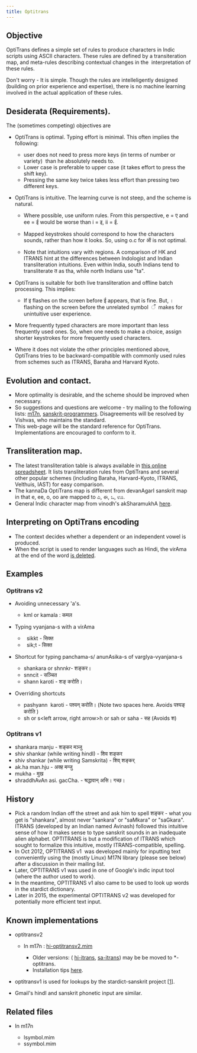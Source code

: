 ```yaml
---
title: Optitrans
---
```


Objective
-------

OptiTrans defines a simple set of rules to produce characters in Indic scripts using ASCII characters. These rules are defined by a transiteration map, and meta-rules describing contextual changes in the  interpretation of these rules.

Don't worry - It is simple. Though the rules are intelleligently designed (building on prior experience and expertise), there is no machine learning involved in the actual application of these rules.  

Desiderata (Requirements).
----------------------------

The (sometimes competing) objectives are  

*   OptiTrans is optimal. Typing effort is minimal. This often implies the following:

    *   user does not need to press more keys (in terms of number or variety)  than he absolutely needs to.
    *   Lower case is preferable to upper case (it takes effort to press the shift key).
    *   Pressing the same key twice takes less effort than pressing two different keys.

*   OptiTrans is intuitive. The learning curve is not steep, and the scheme is natural.

    *   Where possible, use uniform rules. From this perspective, e = ए and ee = ई would be worse than i = इ, ii = ई.  
        
    *   Mapped keystrokes should correspond to how the characters sounds, rather than how it looks. So, using o.c for ऑ is not optimal.  
        
    *   Note that intuitions vary with regions. A comparison of HK and ITRANS hint at the differences between Indologist and Indian transliteration intuitions. Even within India, south Indians tend to transliterate त as tha, while north Indians use "ta".

*   OptiTrans is suitable for both live transliteration and offline batch processing. This implies:

    *   If इ flashes on the screen before ई appears, that is fine. But, । flashing on the screen before the unrelated symbol  ँ  makes for unintuitive user experience.

*   More frequently typed characters are more important than less frequently used ones. So, when one needs to make a choice, assign shorter keystrokes for more frequently used characters.
*   Where it does not violate the other principles mentioned above, OptiTrans tries to be backward-compatible with commonly used rules from schemes such as ITRANS, Baraha and Harvard Kyoto.  
    

Evolution and contact.
----------------------------

*   More optimality is desirable, and the scheme should be improved when necessary.
*   So suggestions and questions are welcome - try mailing to the following lists: [m](https://lists.nongnu.org/mailman/listinfo/m17n-list)[17n](https://lists.nongnu.org/mailman/listinfo/m17n-list), [sanskrit-programmers](http://groups.google.com/group/sanskrit-programmers). Disagreements will be resolved by Vishvas, who maintains the standard.
*   This web-page will be the standard reference for OptiTrans. Implementations are encouraged to conform to it.

Transliteration map.
---------------------

*   The latest transliteration table is always available in [this online spreadsheet](https://docs.google.com/spreadsheet/ccc?key=0Al_QBT-hoqqVdHQ1MFZLU0FveUU0SlJRMFJ5MWZPWnc). It lists transliteration rules from OptiTrans and several other popular schemes (including Baraha, Harvard-Kyoto, ITRANS, Velthuis, IAST) for easy comparison.
*   The kannaDa OptiTrans map is different from devanAgarI sanskrit map in that e, ee, o, oo are mapped to ಎ, ಈ, ಒ, ಊ.
*   General Indic character map from vinodh's akSharamukhA [here](http://www.virtualvinodh.com/wp/character-matrix/).

Interpreting on OptiTrans encoding
------------------------------------------
*   The context decides whether a dependent or an independent vowel is produced.
*   When the script is used to render languages such as Hindi, the virAma at the end of the word [is deleted](http://en.wikipedia.org/wiki/Schwa_deletion_in_Indo-Aryan_languages).

Examples
--------------
### Optitrans v2

* Avoiding unnecessary 'a's.

    * kml or kamala : कमल 

* Typing vyanjana-s with a virAma

  *      sikkt - सिक्त
  *      sik;t - सिक्त

* Shortcut for typing panchama-s/ anunAsika-s of vargIya-vyanjana-s

    *   shankara or shnnkr- शङ्कर।
    *   snncit - सञ्चित
    *   shann karoti - शङ् करोति।

* Overriding shortcuts

    *   pashyann  karoti - पश्यन् करोति। (Note two spaces here. Avoids पश्यङ् करोति )
    *   s<Commit key>h or s<left arrow, right arrow>h or sah or saha - सह (Avoids श)

### Optitrans v1

*   shankara manju - शङ्कर मञ्जु
*   shiv shankar (while writing hindI) - शिव शङ्कर
*   shiv shankar (while writing Samskrita) - शिव् शङ्कर्
*   ak.ha man.hju - अक्ह मन्जु
*   mukha - मुख
*   shraddhAvAn asi. gacCha. - श्रद्धावान् असि। गच्छ।

History
-------

*   Pick a random Indian off the street and ask him to spell शङ्कर - what you get is "shankara", almost never "sankara" or "saMkara" or "saGkara". ITRANS (developed by an Indian named Avinash) followed this intuitive sense of how it makes sense to type sanskrit sounds in an inadequate alien alphabet. OPTITRANS is but a modification of ITRANS which sought to formalize this intuitive, mostly ITRANS-compatible, spelling.
*   In Oct 2012, OPTITRANS v1  was developed mainly for inputting text conveniently using the (mostly Linux) M17N library (please see below) after a discussion in their mailing list.
*   Later, OPTITRANS v1 was used in one of Google's indic input tool (where the author used to work).
*   In the meantime, OPTITRANS v1 also came to be used to look up words in the stardict dictionary.
*   Later in 2015, the experimental OPTITRANS v2 was developed for potentially more efficient text input.

Known implementations
---------------------

*   optitransv2

    *   In m17n : [hi-optitransv2.mim](https://github.com/sanskrit-coders/m17n-db/blob/master/MIM/hi-optitransv2.mim)

        *   Older versions: ( [hi-itrans](http://git.savannah.gnu.org/cgit/m17n/m17n-db.git/tree/MIM/hi-itrans.mim), [sa-itrans](http://git.savannah.gnu.org/cgit/m17n/m17n-db.git/tree/MIM/sa-itrans.mim))  may be be moved to *-optitrans.
        *   Installation tips [here](ime.md).

*   optitransv1 is used for lookups by the stardict-sanskrit project \[[1](https://github.com/sanskrit-coders/stardict-sanskrit/issues/71)\].
*   Gmail's hindI and sanskrit phonetic input are similar.

Related files
-------------

*   In m17n

    *   lsymbol.mim
    *   ssymbol.mim
